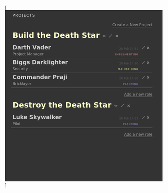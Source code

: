 [![Project Manager](https://github.com/alxers/project_manager/blob/master/public/images/screenshot.png)]
